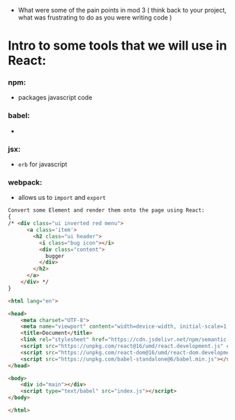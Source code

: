 - What were some of the pain points in mod 3 ( think back to your project, what was frustrating to do as you were writing code )

# Intro to some tools that we will use in React:

### npm:

- packages javascript code

### babel:

- 

### jsx:

- `erb` for javascript

### webpack:

- allows us to `import` and `export`

```HTML
Convert some Element and render them onto the page using React:
{
/* <div class="ui inverted red menu">
      <a class='item'>
        <h2 class="ui header">
          <i class="bug icon"></i>
          <div class="content">
            bugger
          </div>
        </h2>
      </a>
    </div> */
}
```


```HTML
<html lang="en">

<head>
    <meta charset="UTF-8">
    <meta name="viewport" content="width=device-width, initial-scale=1.0">
    <title>Document</title>
    <link rel="stylesheet" href="https://cdn.jsdelivr.net/npm/semantic-ui@2.4.2/dist/semantic.min.css">
    <script src="https://unpkg.com/react@16/umd/react.development.js" crossorigin></script>
    <script src="https://unpkg.com/react-dom@16/umd/react-dom.development.js" crossorigin></script>
    <script src="https://unpkg.com/babel-standalone@6/babel.min.js"></script>
</head>

<body>
    <div id="main"></div>
    <script type="text/babel" src="index.js"></script>
</body>

</html>
```
